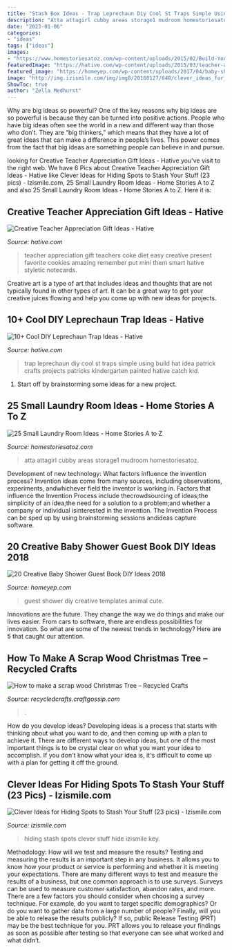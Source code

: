 ```yaml
---
title: "Stash Box Ideas - Trap Leprechaun Diy Cool St Traps Simple Using Build Hat Idea Patrick Crafts Projects Patricks Kindergarten Painted Hative Catch Kid"
description: "Atta attagirl cubby areas storage1 mudroom homestoriesatoz"
date: "2023-01-06"
categories:
- "ideas"
tags: ["ideas"]
images:
- "https://www.homestoriesatoz.com/wp-content/uploads/2015/02/Build-Your-Own-Washer-Dryer-Laundry-Pedestal-with-Storage1.jpg"
featuredImage: "https://hative.com/wp-content/uploads/2015/03/teacher-appreciation-gift-ideas/3-teacher-appreciation-gift-ideas.jpg"
featured_image: "https://homeyep.com/wp-content/uploads/2017/04/baby-shower-guest-book/6-baby-shower-guest-book-diy-ideas.jpg"
image: "http://img.izismile.com/img/img8/20160127/640/clever_ideas_for_hiding_spots_to_stash_your_stuff_640_09.jpg"
ShowToc: true
author: "Zella Medhurst"
---
```



Why are big ideas so powerful?
One of the key reasons why big ideas are so powerful is because they can be turned into positive actions. People who have big ideas often see the world in a new and different way than those who don’t. They are “big thinkers,” which means that they have a lot of great ideas that can make a difference in people’s lives. This power comes from the fact that big ideas are something people can believe in and pursue.

	

		
looking for Creative Teacher Appreciation Gift Ideas - Hative you've visit to the right web. We have 6 Pics about Creative Teacher Appreciation Gift Ideas - Hative like Clever Ideas for Hiding Spots to Stash Your Stuff (23 pics) - Izismile.com, 25 Small Laundry Room Ideas - Home Stories A to Z and also 25 Small Laundry Room Ideas - Home Stories A to Z. Here it is:
		
    
## Creative Teacher Appreciation Gift Ideas - Hative

<img loading=lazy src="https://hative.com/wp-content/uploads/2015/03/teacher-appreciation-gift-ideas/3-teacher-appreciation-gift-ideas.jpg" onerror="this.onerror=null;this.src='https://tse4.mm.bing.net/th?id=OIP.7ogrrCnba9yxP478CNObSAHaMD&amp;pid=15.1';" alt="Creative Teacher Appreciation Gift Ideas - Hative">

_Source: hative.com_

>teacher appreciation gift teachers coke diet easy creative present favorite cookies amazing remember put mini them smart hative styletic notecards. 

	

Creative art is a type of art that includes ideas and thoughts that are not typically found in other types of art. It can be a great way to get your creative juices flowing and help you come up with new ideas for projects.

    
## 10+ Cool DIY Leprechaun Trap Ideas - Hative

<img loading=lazy src="http://hative.com/wp-content/uploads/2014/06/leprechaun-trap-ideas/1-leprechaun-trap-ideas.jpg" onerror="this.onerror=null;this.src='https://tse2.mm.bing.net/th?id=OIP.2_dJ2ZIKuO4JE8g38Wl4mQHaJ4&amp;pid=15.1';" alt="10+ Cool DIY Leprechaun Trap Ideas - Hative">

_Source: hative.com_

>trap leprechaun diy cool st traps simple using build hat idea patrick crafts projects patricks kindergarten painted hative catch kid. 

	

1. Start off by brainstorming some ideas for a new project.

    
## 25 Small Laundry Room Ideas - Home Stories A To Z

<img loading=lazy src="https://www.homestoriesatoz.com/wp-content/uploads/2015/02/Build-Your-Own-Washer-Dryer-Laundry-Pedestal-with-Storage1.jpg" onerror="this.onerror=null;this.src='https://tse1.mm.bing.net/th?id=OIP.mjJbMWLSYRFB87UVaF1BwAHaLc&amp;pid=15.1';" alt="25 Small Laundry Room Ideas - Home Stories A to Z">

_Source: homestoriesatoz.com_

>atta attagirl cubby areas storage1 mudroom homestoriesatoz. 

	

Development of new technology: What factors influence the invention process?
Invention ideas come from many sources, including observations, experiments, andwhichever field the inventor is working in. Factors that influence the Invention Process include thecrowdsourcing of ideas;the simplicity of an idea;the need for a solution to a problem;and whether a company or individual isinterested in the invention. The Invention Process can be sped up by using brainstorming sessions andideas capture software.

    
## 20 Creative Baby Shower Guest Book DIY Ideas 2018

<img loading=lazy src="https://homeyep.com/wp-content/uploads/2017/04/baby-shower-guest-book/6-baby-shower-guest-book-diy-ideas.jpg" onerror="this.onerror=null;this.src='https://tse3.mm.bing.net/th?id=OIP.uP08-J7DNrw5ZWh2tbGjUAHaLH&amp;pid=15.1';" alt="20 Creative Baby Shower Guest Book DIY Ideas 2018">

_Source: homeyep.com_

>guest shower diy creative templates animal cute. 

	

Innovations are the future. They change the way we do things and make our lives easier. From cars to software, there are endless possibilities for innovation. So what are some of the newest trends in technology? Here are 5 that caught our attention.

    
## How To Make A Scrap Wood Christmas Tree – Recycled Crafts

<img loading=lazy src="https://i1.wp.com/recycledcrafts.craftgossip.com/files/2017/11/Recycled-DIY-wood-Christmas-tree-pin.jpg?fit=735%2C1102&amp;ssl=1" onerror="this.onerror=null;this.src='https://tse2.mm.bing.net/th?id=OIP.N7AK-aU1NTpruACglZxkMAHaLG&amp;pid=15.1';" alt="How to make a scrap wood Christmas Tree – Recycled Crafts">

_Source: recycledcrafts.craftgossip.com_

>. 

	

How do you develop ideas?
Developing ideas is a process that starts with thinking about what you want to do, and then coming up with a plan to achieve it. There are different ways to develop ideas, but one of the most important things is to be crystal clear on what you want your idea to accomplish. If you don't know what your idea is, it's difficult to come up with a plan for getting it off the ground.

    
## Clever Ideas For Hiding Spots To Stash Your Stuff (23 Pics) - Izismile.com

<img loading=lazy src="http://img.izismile.com/img/img8/20160127/640/clever_ideas_for_hiding_spots_to_stash_your_stuff_640_09.jpg" onerror="this.onerror=null;this.src='https://tse4.mm.bing.net/th?id=OIP.tW_Q6avAtcLLC0x09Wb5agHaFg&amp;pid=15.1';" alt="Clever Ideas for Hiding Spots to Stash Your Stuff (23 pics) - Izismile.com">

_Source: izismile.com_

>hiding stash spots clever stuff hide izismile key. 

	

Methodology: How will we test and measure the results?
Testing and measuring the results is an important step in any business. It allows you to know how your product or service is performing and whether it is meeting your expectations. There are many different ways to test and measure the results of a business, but one common approach is to use surveys. Surveys can be used to measure customer satisfaction, abandon rates, and more.
There are a few factors you should consider when choosing a survey technique. For example, do you want to target specific demographics? Or do you want to gather data from a large number of people? Finally, will you be able to release the results publicly? If so, public Release Testing (PRT) may be the best technique for you. PRT allows you to release your findings as soon as possible after testing so that everyone can see what worked and what didn’t.

